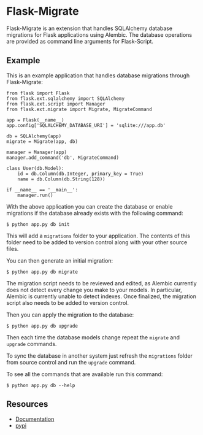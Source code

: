Flask-Migrate
=============

Flask-Migrate is an extension that handles SQLAlchemy database migrations for Flask applications using Alembic. The database operations are provided as command line arguments for Flask-Script.

Example
-------

This is an example application that handles database migrations through Flask-Migrate:

    from flask import Flask
    from flask.ext.sqlalchemy import SQLAlchemy
    from flask.ext.script import Manager
    from flask.ext.migrate import Migrate, MigrateCommand

    app = Flask(__name__)
    app.config['SQLALCHEMY_DATABASE_URI'] = 'sqlite:///app.db'

    db = SQLAlchemy(app)
    migrate = Migrate(app, db)

    manager = Manager(app)
    manager.add_command('db', MigrateCommand)

    class User(db.Model):
        id = db.Column(db.Integer, primary_key = True)
        name = db.Column(db.String(128))

    if __name__ == '__main__':
        manager.run()

With the above application you can create the database or enable migrations if the database already exists with the following command:

    $ python app.py db init
    
This will add a `migrations` folder to your application. The contents of this folder need to be added to version control along with your other source files. 

You can then generate an initial migration:

    $ python app.py db migrate
    
The migration script needs to be reviewed and edited, as Alembic currently does not detect every change you make to your models. In particular, Alembic is currently unable to detect indexes. Once finalized, the migration script also needs to be added to version control.

Then you can apply the migration to the database:

    $ python app.py db upgrade
    
Then each time the database models change repeat the `migrate` and `upgrade` commands.

To sync the database in another system just refresh the `migrations` folder from source control and run the `upgrade` command.

To see all the commands that are available run this command:

    $ python app.py db --help

Resources
---------

- [Documentation](http://pythonhosted.org/Flask-Migrate)
- [pypi](https://pypi.python.org/pypi/Flask-Migrate) 
